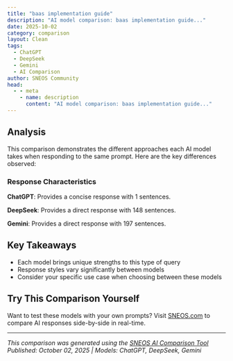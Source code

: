 ```yaml
---
title: "baas implementation guide"
description: "AI model comparison: baas implementation guide..."
date: 2025-10-02
category: comparison
layout: Clean
tags:
  - ChatGPT
  - DeepSeek
  - Gemini
  - AI Comparison
author: SNEOS Community
head:
  - - meta
    - name: description
      content: "AI model comparison: baas implementation guide..."
---
```


<ChatComparison
  title="baas implementation guide"
  prompt="baas implementation guide"
  :responses='{
    "ChatGPT": "Implementing a Backend as a Service (BaaS) solution involves several steps, including planning, selecting a platform, and integrating it with your front-end application. Below is a comprehensive guide to help you implement a BaaS solution effectively.\n\n### Step-by-Step Guide to BaaS Implementation\n\n#### Step 1: Define Requirements\n- **Identify Use Cases**: Determine the core functionalities your application will need (e.g., user authentication, data storage, file storage, push notifications).\n- **Understand User Needs**: Consider your target audience and their requirements.\n- **Scalability and Performance**: Assess how you expect your application to grow and handle user load.\n\n#### Step 2: Choose a BaaS Provider\nEvaluate different BaaS providers based on your requirements. Popular options include:\n- **Firebase**: Offers real-time database, authentication, hosting, and cloud functions.\n- **AWS Amplify**: Provides a range of services from user management to storage and analytics.\n- **Parse**: Either use the hosted version or deploy your own server to manage data and user authentication.\n- **Supabase**: An open-source alternative to Firebase with a relational database.\n- **Backendless**: Offers user management, real-time database, and more.\n\n#### Step 3: Set Up Your BaaS Environment\n1. **Create an Account**: Sign up for the chosen BaaS provider and create a new project.\n2. **Configure Services**: Enable the services you&#x27;ll use, such as:\n   - **Database**: Set up your database schema (collections/tables).\n   - **Authentication**: Configure user registration, login, and roles.\n   - **File Storage**: Set up storage options for media/files.\n   - **Cloud Functions**: Write serverless functions if needed.\n\n#### Step 4: Integrate BaaS with Your Front-End\n- **SDK Installation**: Most BaaS services provide SDKs for various platforms (JavaScript, iOS, Android). Install the necessary SDKs in your project.\n- **Connect to BaaS**: Initialize the SDK in your application:\n  ```javascript\n  // Example for Firebase\n  import firebase from &#x27;firebase/app&#x27;;\n  import &#x27;firebase/auth&#x27;;\n  import &#x27;firebase/firestore&#x27;;\n\n  const firebaseConfig = {\n    apiKey: \"YOUR_API_KEY\",\n    authDomain: \"YOUR_PROJECT_ID.firebaseapp.com\",\n    projectId: \"YOUR_PROJECT_ID\",\n    storageBucket: \"YOUR_PROJECT_ID.appspot.com\",\n    messagingSenderId: \"YOUR_SENDER_ID\",\n    appId: \"YOUR_APP_ID\"\n  };\n\n  firebase.initializeApp(firebaseConfig);\n  ```\n- **Implement Features**:\n  - **User Authentication**: Implement sign-up, login, password reset, etc.\n  - **Data Operations**: Perform CRUD operations on your database.\n  - **File Upload**: Enable users to upload and download files.\n  - **Real-time Updates**: Implement real-time listening where applicable.\n\n#### Step 5: Testing\n- **Unit Testing**: Test individual services and components.\n- **Integration Testing**: Ensure that the front-end and back-end work seamlessly together.\n- **User Acceptance Testing (UAT)**: Have potential users test the application for feedback.\n\n#### Step 6: Monitor and Optimize\n- **Analytics**: Use built-in analytics to track user behavior and performance.\n- **Error Tracking**: Implement error tracking to capture and address issues (e.g., Sentry).\n- **Performance Optimization**: Monitor the performance of your BaaS applications and optimize queries and data handling.\n\n#### Step 7: Deployment\n- **Deployment of Front-End**: Deploy your front-end application using platforms like Netlify, Vercel, or your own server.\n- **Configuration**: Ensure that your application is configured to connect to the BaaS environment in production.\n\n#### Step 8: Maintenance and Updates\n- **Regular Updates**: Keep dependencies and SDKs updated.\n- **Scalability Planning**: Reassess the performance and scale as necessary based on user growth.\n- **User Feedback**: Continuously gather user feedback to improve features and functionalities.\n\n### Conclusion\nImplementing a BaaS solution streamlines the development process by offloading server management and allows developers to focus on building applications. By following this guide, you should be able to successfully set up a BaaS and integrate it with your front-end application. Always keep best practices in mind, especially regarding security and user data management.",
    "DeepSeek": "Of course. Here is a comprehensive BaaS (Backend-as-a-Service) implementation guide, structured to take you from concept to production.\n\nThis guide is divided into five key phases:\n\n1.  **Foundation \u0026 Planning:** What to do before you write a code.\n2.  **Provider Selection:** Choosing the right BaaS for your project.\n3.  **Core Implementation:** The key steps to integrate the BaaS.\n4.  **Security \u0026 Authentication:** The most critical implementation detail.\n5.  **Going to Production \u0026 Best Practices.**\n\n---\n\n### Phase 1: Foundation \u0026 Planning\n\nBefore selecting a BaaS or writing any code, you must define your project\u0027s requirements.\n\n#### 1.1. Define Your Core Needs\n*   **Data Model:** What are your main data objects? (e.g., \u0060User\u0060, \u0060Post\u0060, \u0060Product\u0060, \u0060Order\u0060). Sketch a simple schema.\n*   **User Management:** Do you need email/password, social logins (Google, Apple, Facebook), or both?\n*   **APIs \u0026 Features:**\n    *   **Database:** Simple CRUD vs. complex queries?\n    *   **File Storage:** Do you need to store user-uploaded images or files?\n    *   **Serverless Functions:** Do you need to run custom backend code for specific tasks (e.g., payment processing, data validation)?\n    *   **Real-time Features:** Do you need live updates (e.g., chat, live scores)?\n    *   **Push Notifications:** Do you need to send alerts to your users?\n*   **Scalability \u0026 Performance:** What are your expected user growth and traffic patterns?\n\n#### 1.2. Choose Your Tech Stack (Frontend/Mobile)\nThe BaaS will handle the backend, so you need to choose your client.\n*   **Web:** React, Vue, Angular, Svelte, or plain JavaScript.\n*   **Mobile:** Native (Swift/Kotlin), React Native, Flutter, Xamarin.\n*   **Desktop:** Electron, etc.\n\n**Output of this phase:** A clear document outlining your app\u0027s features, data model, and non-functional requirements.\n\n---\n\n### Phase 2: BaaS Provider Selection\n\nCompare providers based on your requirements from Phase 1.\n\n#### Popular BaaS Providers:\n\n| Provider | Key Strengths | Best For |\n| :--- | :--- | :--- |\n| **Firebase (Google)** | Extensive ecosystem, real-time database, excellent analytics, ML integration. | Startups, MVPs, real-time apps (chat, collaboration), mobile apps. |\n| **Supabase** | Open-source, PostgreSQL-based, offers a true SQL experience, great DX. | Developers wanting SQL power and open-source flexibility, replacing a REST API. |\n| **AWS Amplify** | Tight integration with AWS, powerful for complex enterprise needs. | Teams already in the AWS ecosystem, apps requiring deep AWS services. |\n| **MongoDB Realm** | Native sync with MongoDB Atlas, flexible data model. | Apps already using or planning to use MongoDB. |\n| **Back4App / Parse** | Open-source (Parse), good balance of features and ease of use. | Developers familiar with the original Parse platform. |\n\n#### Selection Criteria:\n*   **Pricing Model:** Pay-as-you-go vs. fixed tiers. Watch for egress/data transfer costs.\n*   **Vendor Lock-in:** How easy is it to migrate away? (Supabase is generally better here).\n*   **Community \u0026 Support:** Size of community, quality of documentation, and support responsiveness.\n*   **Developer Experience (DX):** Quality of SDKs, CLI tools, and local development workflow.\n\n---\n\n### Phase 3: Core Implementation\n\nThis is the hands-on coding phase. We\u0027ll use **Firebase** and **Supabase** for examples as they represent two common paradigms.\n\n#### 3.1. Project Setup \u0026 Initialization\n1.  Create an account and a new project in your BaaS provider\u0027s console.\n2.  Install the necessary SDKs in your client project.\n3.  Securely configure your API keys/secrets (often using environment variables).\n\n**Example (Firebase - Web):**\n\u0060\u0060\u0060bash\nnpm install firebase\n\u0060\u0060\u0060\n\n\u0060\u0060\u0060javascript\n// firebase.js (or similar)\nimport { initializeApp } from \u0027firebase/app\u0027;\nimport { getAuth } from \u0027firebase/auth\u0027;\nimport { getFirestore } from \u0027firebase/firestore\u0027;\n\nconst firebaseConfig = {\n  apiKey: import.meta.env.VITE_FIREBASE_API_KEY,\n  // ... other config values from your Firebase console\n};\n\nconst app = initializeApp(firebaseConfig);\nexport const auth = getAuth(app);\nexport const db = getFirestore(app);\n\u0060\u0060\u0060\n\n**Example (Supabase - Web):**\n\u0060\u0060\u0060bash\nnpm install @supabase/supabase-js\n\u0060\u0060\u0060\n\n\u0060\u0060\u0060javascript\n// supabaseClient.js\nimport { createClient } from \u0027@supabase/supabase-js\u0027;\n\nconst supabaseUrl = import.meta.env.VITE_SUPABASE_URL;\nconst supabaseAnonKey = import.meta.env.VITE_SUPABASE_ANON_KEY;\n\nexport const supabase = createClient(supabaseUrl, supabaseAnonKey);\n\u0060\u0060\u0060\n\n#### 3.2. Implement Authentication\nThis is the gateway to your app.\n\n**Example (Firebase - Email/Password Signup):**\n\u0060\u0060\u0060javascript\nimport { createUserWithEmailAndPassword } from \u0022firebase/auth\u0022;\nimport { auth } from \u0027./firebase\u0027;\n\nconst signUp = async (email, password) =\u003E {\n  try {\n    const userCredential = await createUserWithEmailAndPassword(auth, email, password);\n    const user = userCredential.user;\n    console.log(\u0022User created:\u0022, user);\n  } catch (error) {\n    console.error(\u0022Error signing up:\u0022, error.message);\n  }\n};\n\u0060\u0060\u0060\n\n**Example (Supabase - Email/Password Signup):**\n\u0060\u0060\u0060javascript\nimport { supabase } from \u0027./supabaseClient\u0027;\n\nconst signUp = async (email, password) =\u003E {\n  const { data, error } = await supabase.auth.signUp({\n    email: email,\n    password: password,\n  });\n  if (error) console.error(\u0022Error signing up:\u0022, error.message);\n  else console.log(\u0022User:\u0022, data.user);\n};\n\u0060\u0060\u0060\n\n#### 3.3. Interact with the Database\n**Example (Firebase/Firestore - Create a Post):**\n\u0060\u0060\u0060javascript\nimport { db } from \u0027./firebase\u0027;\nimport { collection, addDoc, serverTimestamp } from \u0022firebase/firestore\u0022;\n\nconst createPost = async (postContent, userId) =\u003E {\n  try {\n    const docRef = await addDoc(collection(db, \u0022posts\u0022), {\n      content: postContent,\n      userId: userId,\n      createdAt: serverTimestamp() // Use server timestamp for consistency\n    });\n    console.log(\u0022Post written with ID: \u0022, docRef.id);\n  } catch (e) {\n    console.error(\u0022Error adding post: \u0022, e);\n  }\n};\n\u0060\u0060\u0060\n\n**Example (Supabase/PostgreSQL - Create a Post):**\n\u0060\u0060\u0060javascript\nconst createPost = async (postContent, userId) =\u003E {\n  const { data, error } = await supabase\n    .from(\u0027posts\u0027)\n    .insert([\n      { content: postContent, user_id: userId }\n    ])\n    .select(); // .select() returns the created row\n\n  if (error) console.error(\u0022Error adding post:\u0022, error);\n  else console.log(\u0022Post created:\u0022, data);\n};\n\u0060\u0060\u0060\n\n---\n\n### Phase 4: Security \u0026 Authentication - The Non-Negotiable Phase\n\nA BaaS is only as secure as you configure it. **Never trust the client alone.**\n\n#### 4.1. Implement Row-Level Security (RLS) / Security Rules\nThis is the primary way to secure your data.\n\n*   **In Supabase:** You must enable RLS on every table and define policies using SQL.\n    \u0060\u0060\u0060sql\n    -- Example: Users can only update their own posts\n    CREATE POLICY \u0022Users can update own posts\u0022 ON posts\n    FOR UPDATE USING ( auth.uid() = user_id );\n    \u0060\u0060\u0060\n\n*   **In Firebase:** You define security rules in a specific language.\n    \u0060\u0060\u0060javascript\n    // Firestore Rules Example: Users can only read/write their own posts\n    rules_version = \u00272\u0027;\n    service cloud.firestore {\n      match /databases/{database}/documents {\n        match /posts/{postId} {\n          allow read, write: if request.auth != null \u0026\u0026 request.auth.uid == resource.data.userId;\n        }\n      }\n    }\n    \u0060\u0060\u0060\n\n#### 4.2. Use Environment Variables\n**Never hardcode API keys or secrets in your frontend code.** Use environment variables (e.g., \u0060.env\u0060 files) which are not committed to source control.\n\n---\n\n### Phase 5: Going to Production \u0026 Best Practices\n\n#### 5.1. Testing\n*   **Test on Real Devices:** BaaS interactions can behave differently on simulators vs. real devices.\n*   **Test Security Rules/RLS:** Create test users and verify they can only access what they\u0027re supposed to.\n*   **Load Testing:** Use tools to simulate traffic and ensure your BaaS configuration scales as expected.\n\n#### 5.2. Monitoring \u0026 Analytics\n*   Use the BaaS\u0027s built-in monitoring tools (e.g., Firebase Performance Monitoring, Supabase Logs).\n*   Set up logging for serverless functions.\n*   Monitor your usage against your pricing plan\u0027s quotas.\n\n#### 5.3. Optimization\n*   **Database Indexing:** Create indexes on fields you frequently query to speed up reads.\n*   **Query Efficiency:** Only fetch the data you need. Avoid \u0060SELECT *\u0060 (in SQL) or fetching entire large documents.\n*   **Caching",
    "Gemini": "Okay, let\u0027s outline a comprehensive BaaS (Backend as a Service) implementation guide. This will cover various aspects, from planning and selecting a provider to integrating it into your application.\n\n**I. Planning and Preparation**\n\n1.  **Define Your Requirements:**\n    *   **Authentication \u0026 Authorization:**\n        *   What authentication methods do you need (email/password, social login, multi-factor authentication)?\n        *   What roles and permissions do you need to manage user access?\n        *   How will you handle user registration, password reset, and account management?\n    *   **Data Storage:**\n        *   What types of data will you be storing (user profiles, application data, files, etc.)?\n        *   What\u0027s the expected volume of data?\n        *   What are your data access patterns (frequent reads/writes, complex queries)?\n        *   Do you need real-time data updates?\n        *   What are your data security and compliance requirements (e.g., GDPR, HIPAA)?\n    *   **Serverless Functions (Cloud Functions/Lambdas):**\n        *   Do you need to execute custom code in response to events (e.g., sending welcome emails, processing payments)?\n        *   What programming languages are supported?\n        *   What are the execution time limits?\n    *   **Real-time Database:**\n        *   Do you need features like presence tracking, chat, or collaborative document editing?\n    *   **Push Notifications:**\n        *   Do you need to send notifications to users on mobile devices or web browsers?\n        *   Which platforms do you need to support (iOS, Android, web)?\n    *   **APIs:**\n        *   Do you need to expose APIs for external integrations?\n        *   Do you need API rate limiting and authentication?\n    *   **Pricing:**\n        *   What is your budget?  BaaS providers offer various pricing models (free tiers, pay-as-you-go, subscription-based). Understand how your usage will impact costs.\n    *   **Scalability:**\n        *   How much traffic do you anticipate?  Ensure the BaaS can handle your growth.\n    *   **Security:**\n        *   What security features does the BaaS offer (e.g., encryption, access control, vulnerability scanning)?\n    *   **Compliance:**\n        *   Does the BaaS comply with relevant regulations (e.g., GDPR, HIPAA)?\n    *   **Integrations:**\n        *   Does the BaaS integrate with other services you use (e.g., payment gateways, analytics platforms)?\n    *   **Support \u0026 Documentation:**\n        *   How good is the provider\u0027s documentation and support?\n\n2.  **Choose a BaaS Provider:**\n    *   **Popular BaaS Providers:**\n        *   **Firebase (Google):** Well-suited for mobile and web apps, real-time databases, authentication, hosting, and serverless functions. Strong community and documentation.\n        *   **AWS Amplify (Amazon):**  Integrated with the broader AWS ecosystem. Offers authentication, data storage, serverless functions, and a UI component library. Good for projects already using AWS.\n        *   **Supabase:** Open-source alternative to Firebase, built on PostgreSQL.  Offers authentication, data storage, real-time subscriptions, and edge functions.  Provides more control over the database.\n        *   **Parse:** Open-source BaaS that you can self-host or use a hosted solution. Offers data storage, authentication, and push notifications.\n        *   **Back4App:**  Based on the Parse open-source framework.  Offers hosting, data storage, authentication, and other features.\n        *   **Azure Mobile Apps (Microsoft):** Part of the Azure ecosystem. Offers authentication, data storage, push notifications, and offline data sync.\n    *   **Factors to Consider When Choosing:**\n        *   **Features:** Does the provider offer all the features you need?\n        *   **Pricing:** Is the pricing model affordable and scalable for your needs?\n        *   **Ease of Use:** How easy is it to learn and use the provider\u0027s SDKs and APIs?\n        *   **Scalability:** Can the provider handle your expected traffic and data volume?\n        *   **Security:** Does the provider offer robust security features?\n        *   **Community Support:** Is there a strong community and good documentation?\n        *   **Vendor Lock-in:**  Consider how easy it would be to migrate to another provider if necessary.  Supabase, being open-source, offers more flexibility in this regard.\n\n3.  **Design Your Data Model:**\n    *   Plan your data schema. How will your data be structured in the BaaS database? Consider relationships between data objects.\n    *   Document your schema to ensure consistency.\n\n**II. Implementation**\n\n1.  **Set Up Your BaaS Project:**\n    *   Create an account with your chosen BaaS provider.\n    *   Create a new project or app within the BaaS platform.\n    *   Obtain the necessary API keys, credentials, and configuration settings for your project.\n\n2.  **Install the BaaS SDK:**\n    *   Add the BaaS SDK to your application using the appropriate package manager (e.g., npm, yarn, Gradle, CocoaPods).\n\n3.  **Initialize the BaaS SDK:**\n    *   Configure the SDK with your API keys and project settings.  This usually involves calling an initialization function.\n    \u0060\u0060\u0060javascript\n    // Example (Firebase)\n    import { initializeApp } from \u0022firebase/app\u0022;\n\n    const firebaseConfig = {\n      apiKey: \u0022YOUR_API_KEY\u0022,\n      authDomain: \u0022YOUR_PROJECT_ID.firebaseapp.com\u0022,\n      projectId: \u0022YOUR_PROJECT_ID\u0022,\n      storageBucket: \u0022YOUR_PROJECT_ID.appspot.com\u0022,\n      messagingSenderId: \u0022YOUR_MESSAGING_SENDER_ID\u0022,\n      appId: \u0022YOUR_APP_ID\u0022\n    };\n\n    const app = initializeApp(firebaseConfig);\n    \u0060\u0060\u0060\n\n4.  **Implement Authentication:**\n    *   **User Registration:**  Implement the UI and logic for users to create accounts.\n    *   **Login:** Implement the UI and logic for users to sign in.\n    *   **Authentication State Management:** Track the user\u0027s authentication state (logged in or logged out) and update the UI accordingly.\n    *   **Password Reset:** Implement the password reset flow.\n    *   **Social Login (Optional):** Integrate with social login providers (e.g., Google, Facebook, Twitter).\n    \u0060\u0060\u0060javascript\n    // Example (Firebase)\n    import { getAuth, createUserWithEmailAndPassword, signInWithEmailAndPassword, signOut } from \u0022firebase/auth\u0022;\n\n    const auth = getAuth();\n\n    const register = async (email, password) =\u003E {\n      try {\n        const userCredential = await createUserWithEmailAndPassword(auth, email, password);\n        const user = userCredential.user;\n        console.log(\u0022User registered:\u0022, user);\n      } catch (error) {\n        console.error(\u0022Error registering user:\u0022, error);\n      }\n    };\n\n    const login = async (email, password) =\u003E {\n      try {\n        const userCredential = await signInWithEmailAndPassword(auth, email, password);\n        const user = userCredential.user;\n        console.log(\u0022User logged in:\u0022, user);\n      } catch (error) {\n        console.error(\u0022Error logging in user:\u0022, error);\n      }\n    };\n\n    const logout = async () =\u003E {\n      try {\n        await signOut(auth);\n        console.log(\u0022User logged out\u0022);\n      } catch (error) {\n        console.error(\u0022Error logging out user:\u0022, error);\n      }\n    };\n    \u0060\u0060\u0060\n\n5.  **Implement Data Storage:**\n    *   **Define Data Models:** Create data models that map to your data schema in the BaaS database.\n    *   **Read Data:** Implement logic to retrieve data from the database.\n    *   **Write Data:** Implement logic to create, update, and delete data.\n    *   **Queries:** Use the BaaS\u0027s query language to filter and sort data.\n    *   **Real-time Updates (Optional):** If your BaaS supports real-time updates, subscribe to data changes and update your UI accordingly.\n\n    \u0060\u0060\u0060javascript\n    // Example (Firebase)\n    import { getFirestore, collection, addDoc, getDocs, doc, updateDoc, deleteDoc } from \u0022firebase/firestore\u0022;\n\n    const db = getFirestore(app);\n\n    const addData = async (collectionName, data) =\u003E {\n      try {\n        const docRef = await addDoc(collection(db, collectionName), data);\n        console.log(\u0022Document written with ID: \u0022, docRef.id);\n      } catch (e) {\n        console.error(\u0022Error adding document: \u0022, e);\n      }\n    };\n\n    const getData = async (collectionName) =\u003E {\n      const querySnapshot = await getDocs(collection(db, collectionName));\n      return querySnapshot.docs.map(doc =\u003E ({ id: doc.id, ...doc.data() }));\n    };\n\n    const updateData = async (collectionName, docId, data) =\u003E {\n      const docRef = doc(db, collectionName, docId);\n      await updateDoc(docRef, data);\n      console.log(\u0022Document updated\u0022);\n    };\n\n    const deleteData = async (collectionName, docId) =\u003E {\n      const docRef = doc(db, collectionName, docId);\n      await deleteDoc(docRef);\n      console.log(\u0022Document deleted\u0022);\n    };\n    \u0060\u0060\u0060\n\n6.  **Implement Serverless Functions (Optional):**\n    *   **Create Functions:** Write serverless functions to handle background tasks, API endpoints, or event-driven logic.\n    *   **Deploy Functions:** Deploy your functions to the BaaS platform.\n    *   **Trigger Functions:** Configure triggers to execute your functions based on events (e.g., user registration, data changes).\n\n7.  **Implement Push Notifications (Optional):**\n    *   **Register for Notifications:**  Implement logic for users to register their devices for push notifications.\n    *   **Send Notifications:** Use the BaaS\u0027s API to send notifications to specific users or groups of users.\n\n8.  **Implement API Endpoints (Optional):**\n    *   **Define API Endpoints:** Design your API endpoints.\n    *   **Implement API Logic:**  Use serverless functions or other mechanisms to handle API requests.\n    *   **Secure API Endpoints:**  Implement authentication and authorization to protect your APIs.\n\n9.  **Testing:**\n    *   **Unit Tests:** Write unit tests to verify the functionality of your code.\n    *   **Integration Tests:**  Test the integration between your application and the BaaS.\n    *   **End-to-End Tests:** Test the entire application flow.\n\n10. **Deployment:**\n    *   Deploy your application to your chosen hosting platform.\n\n**III. Post-Implementation**\n\n1.  **Monitoring:**\n    *   Monitor your application\u0027s performance and usage.\n    *   Monitor the BaaS\u0027s performance and identify any issues.\n2.  **Security Audits:**\n    *   Regularly review your application\u0027s security.\n    *   Stay up-to-date with the BaaS provider\u0027s security updates.\n3.  **Maintenance:**\n    *   Keep your BaaS SDK up-to-date.\n    *   Address any bugs or performance issues.\n4.  **Scaling:**\n    *   As your application grows, monitor your usage and scale your BaaS resources as needed.\n5.  **Cost Optimization:**\n    *   Analyze your BaaS usage and identify opportunities to optimize costs.\n\n**IV. Example Scenarios and BaaS Features**\n\nLet\u0027s consider some common use cases and how BaaS features address them:\n\n*   **E-commerce App:**\n    *   **Authentication:** User accounts, social login, password reset.\n    *   **Data Storage:** Product catalog, user orders, shopping carts.\n    *   **Serverless Functions:** Processing payments, sending order confirmations, generating reports.\n    *   **Push Notifications:** Order updates, promotional offers.\n*   **Social Networking App:**\n    *   **Authentication:** User accounts, social login.\n    *   **Data Storage:** User profiles, posts, comments, friendships.\n    *   **Real-time Database:** Chat, activity feeds.\n    *   **Push Notifications:** New posts, friend requests, messages.\n*   **To-Do List App:**\n    *   **Authentication:** User accounts.\n    *   **Data Storage:** User tasks, lists.\n    *   **Real-time Database (Optional):** Collaborative task lists.\n\n**V. Security Considerations**\n\n*   **Authentication:**\n    *   Use strong passwords.\n    *   Implement multi-factor authentication (MFA).\n    *   Use a secure authentication protocol (e.g., OAuth 2.0, OpenID Connect).\n*   **Authorization:**\n    *   Enforce least privilege (grant users only the permissions they need).\n    *   Use role-based access control (RBAC).\n*   **Data Encryption:**\n    *   Encrypt sensitive data at rest and in transit.\n    *   Use HTTPS for all communication.\n*   **Data Validation:**\n    *   Validate all user input to prevent injection attacks.\n    *   Sanitize data before displaying it to users.\n*   **Regular Security Audits:**\n    *   Conduct regular security audits to identify vulnerabilities.\n    *   Stay up-to-date with security best practices.\n\n**VI. Best Practices**\n\n*   **Use the BaaS SDK:** Avoid making direct API calls to the BaaS. The SDK provides a higher-level abstraction and handles many common tasks.\n*   **Handle Errors Gracefully:** Implement proper error handling to provide a good user experience.\n*   **Optimize Data Queries:**  Avoid fetching unnecessary data. Use queries to filter and sort data efficiently.\n*   **Use Caching:**  Cache frequently accessed data to improve performance.\n*   **Follow the BaaS Provider\u0027s Documentation:**  The documentation is your best resource for learning how to use the BaaS.\n*   **Keep Your Code Clean and Organized:**  Follow coding best practices to make your code easier to maintain.\n\n**VII. Migration Strategy (If Moving From Existing Backend)**\n\n*   **Plan the Migration:**  Carefully plan the migration process, including data mapping, code changes, and testing.\n*   **Migrate Data Incrementally:**  Migrate data in small batches to minimize downtime.\n*   **Test Thoroughly:**  Test the migrated application thoroughly to ensure that everything is working correctly.\n*   **Rollback Plan:** Have a rollback plan in case the migration fails.\n\n**VIII. Conclusion**\n\nImplementing a BaaS can significantly accelerate your development process and reduce the operational overhead of managing your own backend.  By carefully planning your requirements, choosing the right provider, and following these guidelines, you can build scalable, secure, and maintainable applications. Remember to always prioritize security and stay up-to-date with the latest best practices. Good luck!\n"
  }'
  published-date="08:19"
/>

## Analysis

This comparison demonstrates the different approaches each AI model takes when responding to the same prompt. Here are the key differences observed:

### Response Characteristics

**ChatGPT**: Provides a concise response with 1 sentences. 

**DeepSeek**: Provides a direct response with 148 sentences. 

**Gemini**: Provides a direct response with 197 sentences. 

## Key Takeaways

- Each model brings unique strengths to this type of query
- Response styles vary significantly between models
- Consider your specific use case when choosing between these models

## Try This Comparison Yourself

Want to test these models with your own prompts? Visit [SNEOS.com](https://sneos.com) to compare AI responses side-by-side in real-time.

---

*This comparison was generated using the [SNEOS AI Comparison Tool](https://sneos.com)*
*Published: October 02, 2025 | Models: ChatGPT, DeepSeek, Gemini*
